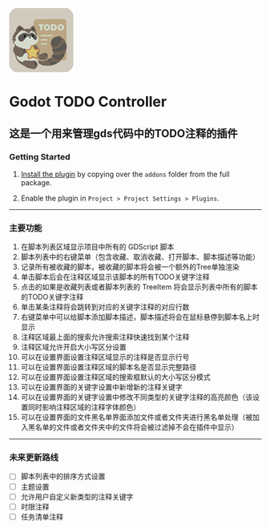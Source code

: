 ![image](https://github.com/DeerLuuu/godot-todo-controller/blob/main/addons/todo_controller/icon/icon.png)
# Godot TODO Controller
  这是一个用来管理gds代码中的TODO注释的插件
---
### Getting Started

1. [Install the plugin](https://docs.godotengine.org/en/stable/tutorials/plugins/editor/installing_plugins.html) by copying over the `addons` folder from the full package.

2. Enable the plugin in `Project > Project Settings > Plugins`.
---
### 主要功能
1. 在脚本列表区域显示项目中所有的 GDScript 脚本
2. 脚本列表中的右键菜单（包含收藏、取消收藏、打开脚本、脚本描述等功能）
3. 记录所有被收藏的脚本，被收藏的脚本将会被一个额外的Tree单独渲染
4. 单击脚本后会在注释区域显示该脚本的所有TODO关键字注释
5. 点击的如果是收藏列表或者脚本列表的 TreeItem 将会显示列表中所有的脚本的TODO关键字注释
6. 单击某条注释将会跳转到对应的关键字注释的对应行数
7. 右键菜单中可以给脚本添加脚本描述，脚本描述将会在鼠标悬停到脚本名上时显示
8. 注释区域最上面的搜索允许搜索注释快速找到某个注释
9. 注释区域允许开启大小写区分设置
10. 可以在设置界面设置注释区域显示的注释是否显示行号
11. 可以在设置界面设置注释区域的脚本名是否显示完整路径
12. 可以在设置界面设置注释区域的搜索框默认的大小写区分模式
13. 可以在设置界面的关键字设置中新增新的注释关键字
14. 可以在设置界面的关键字设置中修改不同类型的关键字注释的高亮颜色（该设置同时影响注释区域的注释字体颜色）
15. 可以在设置界面的文件黑名单界面添加文件或者文件夹进行黑名单处理（被加入黑名单的文件或者文件夹中的文件将会被过滤掉不会在插件中显示）
---
### 未来更新路线
- [ ] 脚本列表中的排序方式设置
- [ ] 主题设置
- [ ] 允许用户自定义新类型的注释关键字
- [ ] 时限注释
- [ ] 任务清单注释

